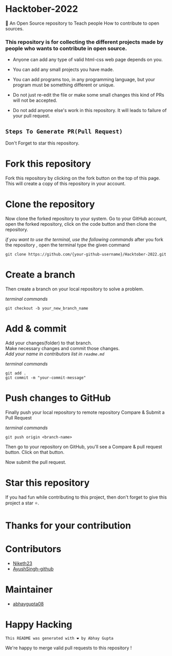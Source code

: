# Hacktober-2022
🚀 An Open Source repository to Teach people How to contribute to open sources.
### This repository is for collecting the different projects made by people who wants to contribute in open source.



- Anyone can add any type of valid html-css web page depends on you.

- You can add any small projects you have made.

- You can add programs too, in any programming language, but your program must be something different or unique.

- Do not just re-edit the file or make some small changes this kind of PRs will not be accepted.

- Do not add anyone else's work in this repository. It will leads to failure of your pull request.






 
##  `Steps To Generate PR(Pull Request)`

Don't Forget to star this repository.

# Fork this repository

Fork this repository by clicking on the fork button on the top of this page. This will create a copy of this repository in your account.

# Clone the repository

Now clone the forked repository to your system. Go to your GitHub account, open the forked repository, click on the code button and then clone the repository.

*if you want to use the terminal, use the following commands*
after you fork the repository , open the terminal type the given command
```
git clone https://github.com/{your-github-username}/Hacktober-2022.git

```

# Create a branch

Then create a branch on your local repository to solve a problem.

*terminal commands*
```
git checkout -b your_new_branch_name

```


# Add & commit

Add your changes(folder) to that branch. <br/>
Make necessary changes and commit those changes. <br/>
*Add your name in contributors list in `readme.md`*

*terminal commands*
```
git add .
git commit -m "your-commit-message"

```

# Push changes to GitHub

Finally push your local repository to remote repository
Compare & Submit a Pull Request

*terminal commands*
```
git push origin <branch-name>

```

Then go to your repository on GitHub, you'll see a Compare & pull request button. Click on that button.

Now submit the pull request.

# Star this repository

If you had fun while contributing to this project, then don't forget to give this project a star ⭐.

# Thanks for your contribution


# Contributors 

- [Niketh23](https://github.com/Niketh23)
- [AyushSingh-github](https://github.com/AyushSingh-github)
# Maintainer

- [abhaygupta08](https://github.com/abhaygupta08)

# Happy Hacking
`This README was generated with ❤️ by Abhay Gupta`



We're happy to merge valid pull requests to this repository !
